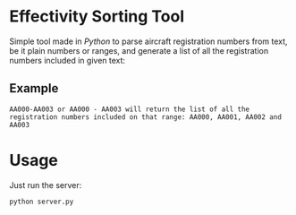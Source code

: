 # Effectivity Sorting Tool
Simple tool made in *Python* to parse aircraft registration numbers from text, be it plain numbers or ranges, and generate a list of all the registration numbers included in given text:

## Example
```
AA000-AA003 or AA000 - AA003 will return the list of all the registration numbers included on that range: AA000, AA001, AA002 and AA003
```

# Usage
Just run the server:
```
python server.py
```
